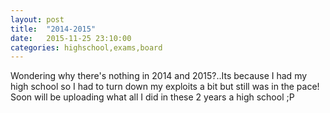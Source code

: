 ```yaml
---
layout: post
title:  "2014-2015"
date:   2015-11-25 23:10:00
categories: highschool,exams,board
---
```

Wondering why there's nothing in 2014 and 2015?..Its because I had my high school so I had to turn down my exploits a bit but still was in the pace! Soon will be uploading what all I did in these 2 years a high school ;P
